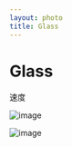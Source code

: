 ```yaml
---
layout: photo
title: Glass
---
```

# Glass

速度

![image](/assets/images/glass_1.png)




![image](/assets/images/glass_2.png)
